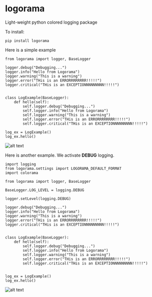 # logorama
Light-weight python colored logging package

To install:

```
pip install logorama
```

Here is a simple example

```
from logorama import logger, BaseLogger

logger.debug("Debugging...")
logger.info("Hello from Logorama")
logger.warning("This is a warning")
logger.error("THis is an ERRORRRRRRRR!!!!!")
logger.critical("THis is an EXCEPTIONNNNNNNNN!!!!!")


class LogExample(BaseLogger):
    def hello(self):
        self.logger.debug("Debugging...")
        self.logger.info("Hello from Logorama")
        self.logger.warning("This is a warning")
        self.logger.error("THis is an ERRORRRRRRRR!!!!!")
        self.logger.critical("THis is an EXCEPTIONNNNNNNNN!!!!!")

log_ex = LogExample()
log_ex.hello()

```

![alt text](./example1.png "Example 1")

Here is another example. We activate **DEBUG** logging.

```
import logging
from logorama.settings import LOGORAMA_DEFAULT_FORMAT
import colorama

from logorama import logger, BaseLogger

BaseLogger.LOG_LEVEL = logging.DEBUG

logger.setLevel(logging.DEBUG)

logger.debug("Debugging...")
logger.info("Hello from Logorama")
logger.warning("This is a warning")
logger.error("THis is an ERRORRRRRRRR!!!!!")
logger.critical("THis is an EXCEPTIONNNNNNNNN!!!!!")


class LogExample(BaseLogger):
    def hello(self):
        self.logger.debug("Debugging...")
        self.logger.info("Hello from Logorama")
        self.logger.warning("This is a warning")
        self.logger.error("THis is an ERRORRRRRRRR!!!!!")
        self.logger.critical("THis is an EXCEPTIONNNNNNNNN!!!!!")


log_ex = LogExample()
log_ex.hello()

```

![alt text](./example2.png "Example 2")






